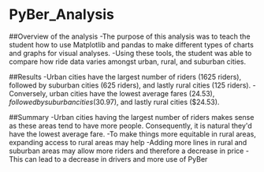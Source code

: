 # PyBer_Analysis

##Overview of the analysis
-The purpose of this analysis was to teach the student how to use Matplotlib and pandas to make different types of charts and graphs for visual analyses.
-Using these tools, the student was able to compare how ride data varies amongst urban, rural, and suburban cities.

##Results
-Urban cities have the largest number of riders (1625 riders), followed by suburban cities (625 riders), and lastly rural cities (125 riders).
-Conversely, urban cities have the lowest average fares ($24.53), followed by suburban cities ($30.97), and lastly rural cities ($24.53).

##Summary
-Urban cities having the largest number of riders makes sense as these areas tend to have more people. Consequently, it is natural they'd have the lowest average fare.
-To make things more equitable in rural areas, expanding access to rural areas may help
-Adding more lines in rural and suburban areas may allow more riders and therefore a decrease in price
-This can lead to a decrease in drivers and more use of PyBer
